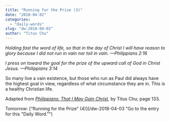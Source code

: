 ```yaml
---
title: "Running for the Prize (3)"
date: "2018-04-02"
categories: 
  - "daily-words"
slug: "dw-2018-04-02"
author: "Titus Chu"
---
```


_Holding fast the word of life, so that in the day of Christ I will have reason to glory because I did not run in vain nor toil in vain. —Philippians 2:16_

_I press on toward the goal for the prize of the upward call of God in Christ Jesus._ _—Philippians 3:14_

So many live a vain existence, but those who run as Paul did always have the highest goal in view, regardless of what circumstance they are in. This is a healthy Christian life.

Adapted from _[Philippians: That I May Gain Christ](/book-philippians/ "Go to the listing for this book."),_ by Titus Chu; page 133.

Tomorrow: [“Running for the Prize” (4)](/dw-2018-04-03 "Go to the entry for this "Daily Word."")

